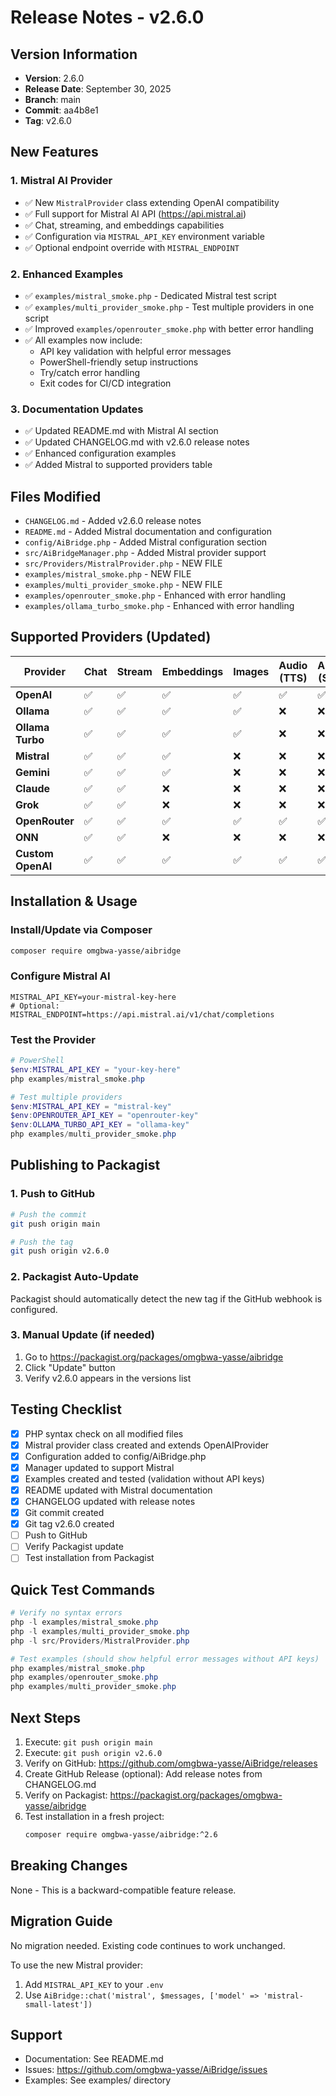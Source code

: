 # Release Notes - v2.6.0

## Version Information
- **Version**: 2.6.0
- **Release Date**: September 30, 2025
- **Branch**: main
- **Commit**: aa4b8e1
- **Tag**: v2.6.0

## New Features

### 1. Mistral AI Provider
- ✅ New `MistralProvider` class extending OpenAI compatibility
- ✅ Full support for Mistral AI API (https://api.mistral.ai)
- ✅ Chat, streaming, and embeddings capabilities
- ✅ Configuration via `MISTRAL_API_KEY` environment variable
- ✅ Optional endpoint override with `MISTRAL_ENDPOINT`

### 2. Enhanced Examples
- ✅ `examples/mistral_smoke.php` - Dedicated Mistral test script
- ✅ `examples/multi_provider_smoke.php` - Test multiple providers in one script
- ✅ Improved `examples/openrouter_smoke.php` with better error handling
- ✅ All examples now include:
  - API key validation with helpful error messages
  - PowerShell-friendly setup instructions
  - Try/catch error handling
  - Exit codes for CI/CD integration

### 3. Documentation Updates
- ✅ Updated README.md with Mistral AI section
- ✅ Updated CHANGELOG.md with v2.6.0 release notes
- ✅ Enhanced configuration examples
- ✅ Added Mistral to supported providers table

## Files Modified
- `CHANGELOG.md` - Added v2.6.0 release notes
- `README.md` - Added Mistral documentation and configuration
- `config/AiBridge.php` - Added Mistral configuration section
- `src/AiBridgeManager.php` - Added Mistral provider support
- `src/Providers/MistralProvider.php` - NEW FILE
- `examples/mistral_smoke.php` - NEW FILE
- `examples/multi_provider_smoke.php` - NEW FILE
- `examples/openrouter_smoke.php` - Enhanced with error handling
- `examples/ollama_turbo_smoke.php` - Enhanced with error handling

## Supported Providers (Updated)
| Provider | Chat | Stream | Embeddings | Images | Audio (TTS) | Audio (STT) | Tools |
|----------|------|--------|------------|--------|-------------|-------------|-------|
| **OpenAI** | ✅ | ✅ | ✅ | ✅ | ✅ | ✅ | ✅ |
| **Ollama** | ✅ | ✅ | ✅ | ✅ | ❌ | ❌ | ✅ |
| **Ollama Turbo** | ✅ | ✅ | ✅ | ✅ | ❌ | ❌ | ✅ |
| **Mistral** | ✅ | ✅ | ✅ | ❌ | ❌ | ❌ | ✅ |
| **Gemini** | ✅ | ✅ | ✅ | ❌ | ❌ | ❌ | ✅ |
| **Claude** | ✅ | ✅ | ❌ | ❌ | ❌ | ❌ | ✅ |
| **Grok** | ✅ | ✅ | ❌ | ❌ | ❌ | ❌ | ✅ |
| **OpenRouter** | ✅ | ✅ | ✅ | ✅ | ✅ | ✅ | ✅ |
| **ONN** | ✅ | ✅ | ❌ | ❌ | ❌ | ❌ | ❌ |
| **Custom OpenAI** | ✅ | ✅ | ✅ | ✅ | ✅ | ✅ | ✅ |

## Installation & Usage

### Install/Update via Composer
```bash
composer require omgbwa-yasse/aibridge
```

### Configure Mistral AI
```env
MISTRAL_API_KEY=your-mistral-key-here
# Optional: MISTRAL_ENDPOINT=https://api.mistral.ai/v1/chat/completions
```

### Test the Provider
```powershell
# PowerShell
$env:MISTRAL_API_KEY = "your-key-here"
php examples/mistral_smoke.php

# Test multiple providers
$env:MISTRAL_API_KEY = "mistral-key"
$env:OPENROUTER_API_KEY = "openrouter-key"
$env:OLLAMA_TURBO_API_KEY = "ollama-key"
php examples/multi_provider_smoke.php
```

## Publishing to Packagist

### 1. Push to GitHub
```bash
# Push the commit
git push origin main

# Push the tag
git push origin v2.6.0
```

### 2. Packagist Auto-Update
Packagist should automatically detect the new tag if the GitHub webhook is configured.

### 3. Manual Update (if needed)
1. Go to https://packagist.org/packages/omgbwa-yasse/aibridge
2. Click "Update" button
3. Verify v2.6.0 appears in the versions list

## Testing Checklist
- [x] PHP syntax check on all modified files
- [x] Mistral provider class created and extends OpenAIProvider
- [x] Configuration added to config/AiBridge.php
- [x] Manager updated to support Mistral
- [x] Examples created and tested (validation without API keys)
- [x] README updated with Mistral documentation
- [x] CHANGELOG updated with release notes
- [x] Git commit created
- [x] Git tag v2.6.0 created
- [ ] Push to GitHub
- [ ] Verify Packagist update
- [ ] Test installation from Packagist

## Quick Test Commands
```powershell
# Verify no syntax errors
php -l examples/mistral_smoke.php
php -l examples/multi_provider_smoke.php
php -l src/Providers/MistralProvider.php

# Test examples (should show helpful error messages without API keys)
php examples/mistral_smoke.php
php examples/openrouter_smoke.php
php examples/multi_provider_smoke.php
```

## Next Steps
1. Execute: `git push origin main`
2. Execute: `git push origin v2.6.0`
3. Verify on GitHub: https://github.com/omgbwa-yasse/AiBridge/releases
4. Create GitHub Release (optional): Add release notes from CHANGELOG.md
5. Verify on Packagist: https://packagist.org/packages/omgbwa-yasse/aibridge
6. Test installation in a fresh project:
   ```bash
   composer require omgbwa-yasse/aibridge:^2.6
   ```

## Breaking Changes
None - This is a backward-compatible feature release.

## Migration Guide
No migration needed. Existing code continues to work unchanged.

To use the new Mistral provider:
1. Add `MISTRAL_API_KEY` to your `.env`
2. Use `AiBridge::chat('mistral', $messages, ['model' => 'mistral-small-latest'])`

## Support
- Documentation: See README.md
- Issues: https://github.com/omgbwa-yasse/AiBridge/issues
- Examples: See examples/ directory
